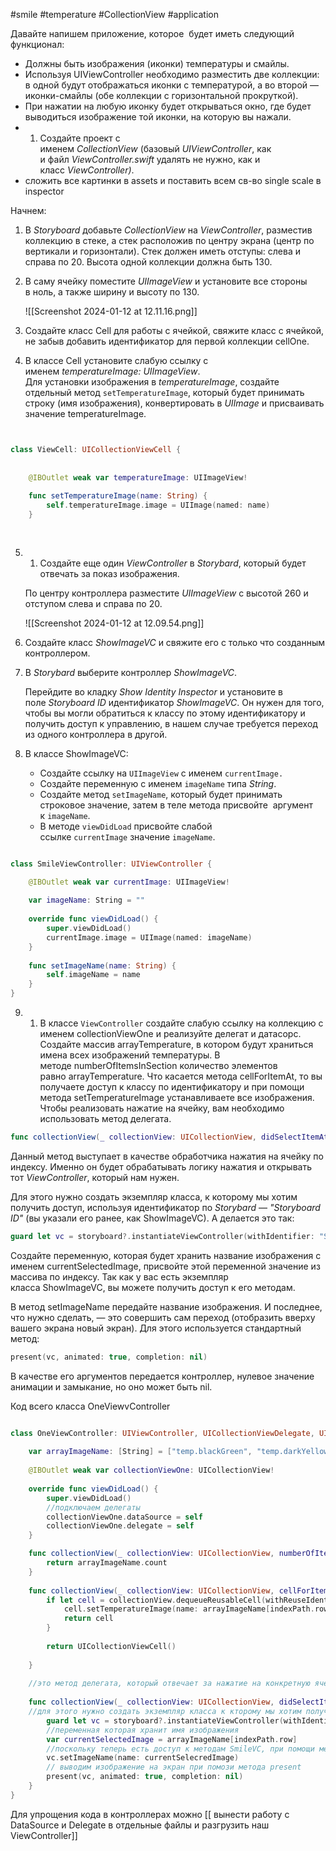 #smile #temperature #CollectionView #application

Давайте напишем приложение, которое  будет иметь следующий функционал:

- Должны быть изображения (иконки) температуры и смайлы.
- Используя UIViewController необходимо разместить две коллекции: в одной будут отображаться иконки с температурой, а во второй — иконки-смайлы (обе коллекции с горизонтальной прокруткой).
- При нажатии на любую иконку будет открываться окно, где будет выводиться изображение той иконки, на которую вы нажали.
- 1. Создайте проект с именем _CollectionView_ (базовый _UIViewController_, как и файл _ViewController.swift_ удалять не нужно, как и класс _ViewController)_.
- сложить все картинки в assets и поставить всем св-во single scale в inspector

Начнем:


1. В _Storyboard_ добавьте _CollectionView_ на _ViewController_, разместив коллекцию в стеке, а стек расположив по центру экрана (центр по вертикали и горизонтали). Стек должен иметь отступы: слева и справа по 20. Высота одной коллекции должна быть 130.
2. В саму ячейку поместите _UIImageView_ и установите все стороны в ноль, а также ширину и высоту по 130.


	![[Screenshot 2024-01-12 at 12.11.16.png]]





3. Создайте класс Cell для работы с ячейкой, свяжите класс с ячейкой, не забыв добавить идентификатор для первой коллекции cellOne.
4. В классе Cell установите слабую ссылку с именем _temperatureImage: UIImageView_.  
	  Для установки изображения в _temperatureImage_, создайте отдельный метод `setTemperatureImage`, который будет принимать строку (имя изображения), конвертировать в _UIImage_ и присваивать значение temperatureImage.

```swift


class ViewCell: UICollectionViewCell {
    
    
    @IBOutlet weak var temperatureImage: UIImageView!
    
    func setTemperatureImage(name: String) {
        self.temperatureImage.image = UIImage(named: name)
    }
    
    
```

5. 1. Создайте еще один _ViewController_ в _Storybard_, который будет отвечать за показ изображения.  
      
    По центру контроллера разместите _UIImageView_ с высотой 260 и отступом слева и справа по 20.
    
    ![[Screenshot 2024-01-12 at 12.09.54.png]]

6. Создайте класс _ShowImageVC_ и свяжите его с только что созданным контроллером.
7. В _Storybard_ выберите контроллер _ShowImageVC_.  
      
    Перейдите во кладку _Show Identity Inspector_ и установите в поле _Storyboard ID_ идентификатор _ShowImageVC_. Он нужен для того, чтобы вы могли обратиться к классу по этому идентификатору и получить доступ к управлению, в нашем случае требуется переход из одного контроллера в другой.
8. В классе ShowImageVC:
    
    - Создайте ссылку на `UIImageView` с именем `currentImage.`
    - Создайте переменную с именем `imageName` типа _String_.
    - Создайте метод `setImageName`, который будет принимать строковое значение, затем в теле метода присвойте  аргумент к `imageName`.
    - В методе `viewDidLoad` присвойте слабой ссылке `currentImage` значение `imageName`.
    
```swift

class SmileViewController: UIViewController {

    @IBOutlet weak var currentImage: UIImageView!
    
    var imageName: String = ""
    
    override func viewDidLoad() {
        super.viewDidLoad()
        currentImage.image = UIImage(named: imageName)
    }
    
    func setImageName(name: String) {
        self.imageName = name
    }
}
```

9. 1. В классе `ViewController` создайте слабую ссылку на коллекцию с именем collectionViewOne и реализуйте делегат и датасорс.
	 Создайте массив arrayTemperature, в котором будут храниться имена всех изображений температуры.
	 В методе numberOfItemsInSection количество элементов равно arrayTemperature.
	 Что касается метода cellForItemAt, то вы получаете доступ к классу по идентификатору и при помощи метода setTemperatureImage устанавливаете все изображения.
	Чтобы реализовать нажатие на ячейку, вам необходимо использовать метод делегата.  
	      
	    
```swift
func collectionView(_ collectionView: UICollectionView, didSelectItemAt indexPath: IndexPath)
```


Данный метод выступает в качестве обработчика нажатия на ячейку по индексу. Именно он будет обрабатывать логику нажатия и открывать тот _ViewController_, который нам нужен.

Для этого нужно создать экземпляр класса, к которому мы хотим получить доступ, используя идентификатор по _Storybard_ — _"Storyboard ID"_ (вы указали его ранее, как ShowImageVC). А делается это так:

```swift
guard let vc = storyboard?.instantiateViewController(withIdentifier: "ShowImageVC") as? ShowImageVC else { return }

```


Создайте переменную, которая будет хранить название изображения с именем currentSelectedImage, присвойте этой переменной значение из массива по индексу. Так как у вас есть экземпляр класса ShowImageVC, вы можете получить доступ к его методам.

В метод setImageName передайте название изображения. И последнее, что нужно сделать, — это совершить сам переход (отобразить вверху вашего экрана новый экран). Для этого используется стандартный метод:

```swift
present(vc, animated: true, completion: nil)
```


В качестве его аргументов передается контроллер, нулевое значение анимации и замыкание, но оно может быть nil.

Код всего класса OneViewvController
```swift

class OneViewController: UIViewController, UICollectionViewDelegate, UICollectionViewDataSource {
    
    var arrayImageName: [String] = ["temp.blackGreen", "temp.darkYellow", "temp.green", "temp.lightYellow", "temp.orange", "temp.red"]
    
    @IBOutlet weak var collectionViewOne: UICollectionView!
    
    override func viewDidLoad() {
        super.viewDidLoad()
        //подключаем делегаты
        collectionViewOne.dataSource = self
        collectionViewOne.delegate = self
    }

    func collectionView(_ collectionView: UICollectionView, numberOfItemsInSection section: Int) -> Int {
        return arrayImageName.count
    }
    
    func collectionView(_ collectionView: UICollectionView, cellForItemAt indexPath: IndexPath) -> UICollectionViewCell {
        if let cell = collectionView.dequeueReusableCell(withReuseIdentifier: "cell", for: indexPath) as? ViewCell {
            cell.setTemperatureImage(name: arrayImageName[indexPath.row])
            return cell
        }
        
        return UICollectionViewCell()
       
    }
    
    //это метод делегата, который отвечает за нажатие на конкретную ячейку в хранилище по индексу он обработает логику и откроет нам VC который нам нужен
    
    func collectionView(_ collectionView: UICollectionView, didSelectItemAt indexPath: IndexPath) {
    //для этого нужно создать экземпляр класса к кторому мы хотим получить доступ используя идетификатор сториборда srotyboard
        guard let vc = storyboard?.instantiateViewController(withIdentifier: "ShowImageVC") as? SmileViewController else { return }
        //переменная которая хранит имя изображения
        var currentSelectedImage = arrayImageName[indexPath.row]
        //поскольку теперь есть доступ к методам SmileVC, при помощи метода присваиваем имя картинки в поле currentImage в классе SmileVC 
        vc.setImageName(name: currentSelecredImage)
        // выводим изображение на экран при помози метода present
        present(vc, animated: true, completion: nil)
    }
}
```

Для упрощения кода в контроллерах можно [[ вынести работу с DataSource и Delegate в отдельные файлы и разгрузить наш ViewController]]
